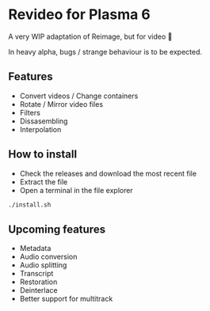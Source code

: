 # Revideo for Plasma 6

A very WIP adaptation of Reimage, but for video 🎥

In heavy alpha, bugs / strange behaviour is to be expected.

## Features

- Convert videos / Change containers
- Rotate / Mirror video files
- Filters
- Dissasembling
- Interpolation

## How to install

- Check the releases and download the most recent file
- Extract the file
- Open a terminal in the file explorer
```bash
./install.sh
```

## Upcoming features

- Metadata
- Audio conversion
- Audio splitting
- Transcript
- Restoration
- Deinterlace
- Better support for multitrack
